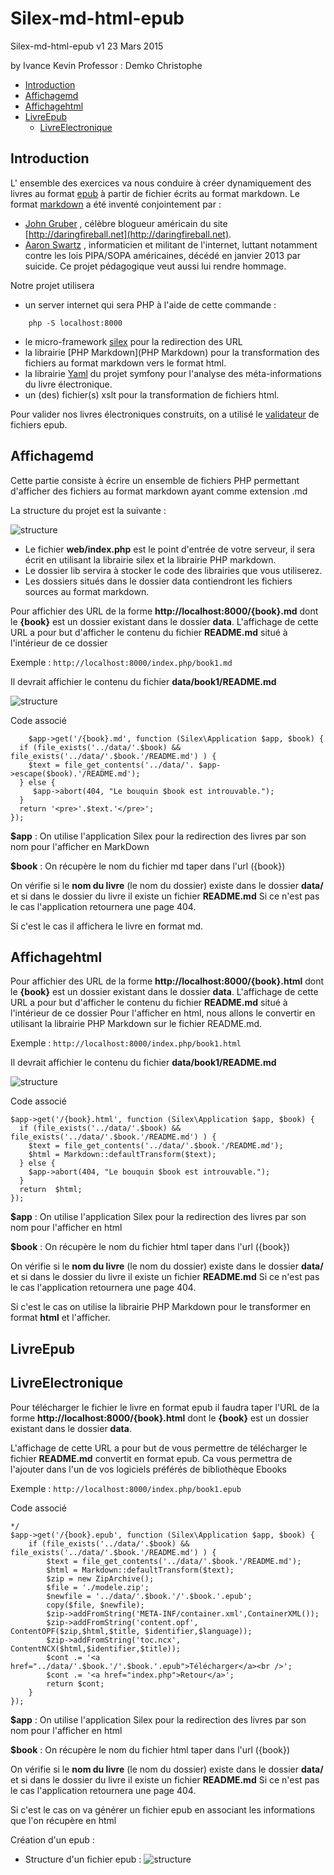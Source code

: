 Silex-md-html-epub
============

Silex-md-html-epub v1 23 Mars 2015

by Ivance Kevin
Professor : Demko Christophe

- [Introduction](#introduction)
- [Affichagemd](#affichagemd)
- [Affichagehtml](#affichagehtml)
- [LivreEpub](#livreepub)
	- [LivreElectronique](#livreelectronique)

## Introduction
L' ensemble des exercices va nous conduire à créer dynamiquement des livres au format [epub](http://www.idpf.org/epub/20/spec/OPF_2.0_latest.htm) à partir de fichier écrits au format markdown. Le format [markdown](http://fr.wikipedia.org/wiki/Markdown) a été inventé conjointement par :
- [John Gruber](http://fr.wikipedia.org/wiki/John_Gruber) , célèbre blogueur américain du site [http://daringfireball.net](http://daringfireball.net).
-  [Aaron Swartz](http://fr.wikipedia.org/wiki/Aaron_Swartz) , informaticien et militant de l'internet, luttant notamment contre les lois PIPA/SOPA américaines, décédé en janvier 2013 par suicide. Ce projet pédagogique veut aussi lui rendre hommage.

Notre projet utilisera
-  un server internet qui sera PHP à l'aide de cette commande :
```
	php -S localhost:8000
```
- le micro-framework [silex](http://silex.sensiolabs.org) pour la redirection des URL
- la librairie [PHP Markdown](PHP Markdown) pour la transformation des fichiers au format markdown vers le format html.
- la librairie [Yaml](https://github.com/symfony/Yaml) du projet symfony pour l'analyse des méta-informations du livre électronique.
- un (des) fichier(s) xslt pour la transformation de fichiers html.

Pour valider nos livres électroniques construits, on a utilisé  le [validateur](http://validator.idpf.org) de fichiers epub.


## Affichagemd

Cette partie consiste à écrire un ensemble de fichiers PHP permettant d'afficher des fichiers au format markdown ayant comme extension .md

La structure du projet est la suivante : 

![structure](./images/structure.png "structure du projet")

- Le fichier **web/index.php** est le point d'entrée de votre serveur, il sera écrit en utilisant la librairie
silex et la librairie PHP markdown.
- Le dossier lib servira à stocker le code des librairies que vous utiliserez.
- Les dossiers situés dans le dossier data contiendront les fichiers sources au format markdown.

Pour affichier des URL de la forme **http://localhost:8000/{book}.md** dont le **{book}** est un dossier existant dans le dossier **data**.
L'affichage de cette URL a pour but d'afficher le contenu du fichier **README.md** situé à l'intérieur de ce dossier

Exemple : 
	```
	http://localhost:8000/index.php/book1.md
	```

Il devrait affichier le contenu du fichier **data/book1/README.md**

![structure](./images/screen1_README_md.png "Image screen README.md")

Code associé

```
	$app->get('/{book}.md', function (Silex\Application $app, $book) {  
  if (file_exists('../data/'.$book) && file_exists('../data/'.$book.'/README.md') ) {
    $text = file_get_contents('../data/'. $app->escape($book).'/README.md');
  } else {
     $app->abort(404, "Le bouquin $book est introuvable.");
  } 
  return '<pre>'.$text.'</pre>';
});
```

**$app** :  On utilise l'application Silex pour la redirection des livres par son nom pour l'afficher en MarkDown 

**$book** : On récupère le nom du fichier md taper dans l'url ({book})

On vérifie si le **nom du livre** (le nom du dossier) existe dans le dossier **data/** et si dans le dossier du livre il existe un fichier **README.md** 
Si ce n'est pas le cas l'application retournera une page 404. 

Si c'est le cas il affichera le livre en format md.

## Affichagehtml

Pour affichier des URL de la forme **http://localhost:8000/{book}.html** dont le **{book}** est un dossier existant dans le dossier **data**.
L'affichage de cette URL a pour but d'afficher le contenu du fichier **README.md** situé à l'intérieur de ce dossier
Pour l'afficher en html, nous allons le convertir en utilisant la librairie PHP Markdown sur le fichier README.md.

Exemple : 
	```
	http://localhost:8000/index.php/book1.html
	```

Il devrait affichier le contenu du fichier **data/book1/README.md**

![structure](./images/screen1_README_md_html.png "Image screen README.md en html")

Code associé

```
$app->get('/{book}.html', function (Silex\Application $app, $book) {
  if (file_exists('../data/'.$book) && file_exists('../data/'.$book.'/README.md') ) {
    $text = file_get_contents('../data/'.$book.'/README.md');
    $html = Markdown::defaultTransform($text);
  } else {
    $app->abort(404, "Le bouquin $book est introuvable.");
  }
  return  $html;
});
```

**$app** :  On utilise l'application Silex pour la redirection des livres par son nom pour l'afficher en html  

**$book** : On récupère le nom du fichier html taper dans l'url ({book})

On vérifie si le **nom du livre** (le nom du dossier) existe dans le dossier **data/** et si dans le dossier du livre il existe un fichier **README.md** 
Si ce n'est pas le cas l'application retournera une page 404. 

Si c'est le cas on utilise la librairie PHP Markdown pour le transformer en format **html** et l'afficher.

## LivreEpub
## LivreElectronique

Pour télécharger le fichier le livre en format epub il faudra taper  l'URL de la forme **http://localhost:8000/{book}.html** dont le **{book}** est un dossier existant dans le dossier **data**.

L'affichage de cette URL a pour but de vous permettre de télécharger le fichier **README.md** convertit en format epub.
Ca vous permettra de l'ajouter dans l'un de vos logiciels préférés de bibliothèque Ebooks

Exemple : 
	```
	http://localhost:8000/index.php/book1.epub
	```

Code associé

```
*/
$app->get('/{book}.epub', function (Silex\Application $app, $book) {
  	if (file_exists('../data/'.$book) && file_exists('../data/'.$book.'/README.md') ) {
		$text = file_get_contents('../data/'.$book.'/README.md');
	    $html = Markdown::defaultTransform($text);
	    $zip = new ZipArchive();
	    $file = './modele.zip';
	    $newfile = '../data/'.$book.'/'.$book.'.epub';
	    copy($file, $newfile);
	    $zip->addFromString('META-INF/container.xml',ContainerXML()); 
	    $zip->addFromString('content.opf', ContentOPF($zip,$html,$title, $identifier,$language));
	    $zip->addFromString('toc.ncx', ContentNCX($html,$identifier,$title));
	    $cont .= '<a href="../data/'.$book.'/'.$book.'.epub">Télécharger</a><br />';
	    $cont .= '<a href="index.php">Retour</a>';  
	    return $cont;
	}
});
```

**$app** :  On utilise l'application Silex pour la redirection des livres par son nom pour l'afficher en html  

**$book** : On récupère le nom du fichier html taper dans l'url ({book})

On vérifie si le **nom du livre** (le nom du dossier) existe dans le dossier **data/** et si dans le dossier du livre il existe un fichier **README.md** 
Si ce n'est pas le cas l'application retournera une page 404. 

Si c'est le cas on  va générer un fichier epub en associant les informations que l'on récupère en html

Création d'un epub : 
- Structure d'un fichier epub :
	![structure](./images/EpubStructure.png "Structure epub")


